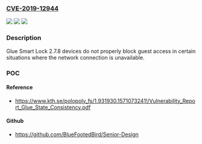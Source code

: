 ### [CVE-2019-12944](https://cve.mitre.org/cgi-bin/cvename.cgi?name=CVE-2019-12944)
![](https://img.shields.io/static/v1?label=Product&message=n%2Fa&color=blue)
![](https://img.shields.io/static/v1?label=Version&message=n%2Fa&color=blue)
![](https://img.shields.io/static/v1?label=Vulnerability&message=n%2Fa&color=brighgreen)

### Description

Glue Smart Lock 2.7.8 devices do not properly block guest access in certain situations where the network connection is unavailable.

### POC

#### Reference
- https://www.kth.se/polopoly_fs/1.931930.1571073241!/Vulnerability_Report_Glue_State_Consistency.pdf

#### Github
- https://github.com/BlueFootedBird/Senior-Design

